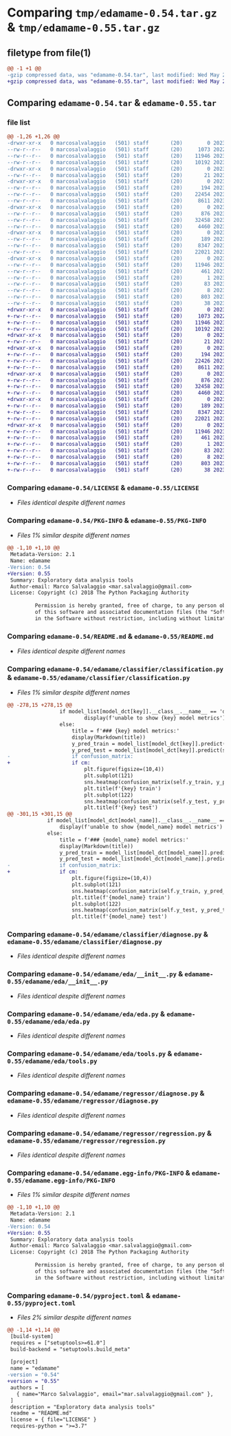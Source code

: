 # Comparing `tmp/edamame-0.54.tar.gz` & `tmp/edamame-0.55.tar.gz`

## filetype from file(1)

```diff
@@ -1 +1 @@
-gzip compressed data, was "edamame-0.54.tar", last modified: Wed May 24 21:35:58 2023, max compression
+gzip compressed data, was "edamame-0.55.tar", last modified: Wed May 24 21:52:55 2023, max compression
```

## Comparing `edamame-0.54.tar` & `edamame-0.55.tar`

### file list

```diff
@@ -1,26 +1,26 @@
-drwxr-xr-x   0 marcosalvalaggio   (501) staff       (20)        0 2023-05-24 21:35:58.775701 edamame-0.54/
--rw-r--r--   0 marcosalvalaggio   (501) staff       (20)     1073 2022-11-30 14:22:32.000000 edamame-0.54/LICENSE
--rw-r--r--   0 marcosalvalaggio   (501) staff       (20)    11946 2023-05-24 21:35:58.775166 edamame-0.54/PKG-INFO
--rw-r--r--   0 marcosalvalaggio   (501) staff       (20)    10192 2023-05-23 09:35:51.000000 edamame-0.54/README.md
-drwxr-xr-x   0 marcosalvalaggio   (501) staff       (20)        0 2023-05-24 21:35:58.767033 edamame-0.54/edamame/
--rw-r--r--   0 marcosalvalaggio   (501) staff       (20)       21 2023-05-24 21:28:49.000000 edamame-0.54/edamame/__init__.py
-drwxr-xr-x   0 marcosalvalaggio   (501) staff       (20)        0 2023-05-24 21:35:58.770671 edamame-0.54/edamame/classifier/
--rw-r--r--   0 marcosalvalaggio   (501) staff       (20)      194 2023-05-04 19:56:56.000000 edamame-0.54/edamame/classifier/__init__.py
--rw-r--r--   0 marcosalvalaggio   (501) staff       (20)    22454 2023-05-24 21:28:18.000000 edamame-0.54/edamame/classifier/classification.py
--rw-r--r--   0 marcosalvalaggio   (501) staff       (20)     8611 2023-05-22 22:01:19.000000 edamame-0.54/edamame/classifier/diagnose.py
-drwxr-xr-x   0 marcosalvalaggio   (501) staff       (20)        0 2023-05-24 21:35:58.772617 edamame-0.54/edamame/eda/
--rw-r--r--   0 marcosalvalaggio   (501) staff       (20)      876 2023-05-06 16:04:28.000000 edamame-0.54/edamame/eda/__init__.py
--rw-r--r--   0 marcosalvalaggio   (501) staff       (20)    32458 2023-05-23 21:20:45.000000 edamame-0.54/edamame/eda/eda.py
--rw-r--r--   0 marcosalvalaggio   (501) staff       (20)     4460 2023-05-22 20:40:47.000000 edamame-0.54/edamame/eda/tools.py
-drwxr-xr-x   0 marcosalvalaggio   (501) staff       (20)        0 2023-05-24 21:35:58.774423 edamame-0.54/edamame/regressor/
--rw-r--r--   0 marcosalvalaggio   (501) staff       (20)      189 2023-04-06 20:53:01.000000 edamame-0.54/edamame/regressor/__init__.py
--rw-r--r--   0 marcosalvalaggio   (501) staff       (20)     8347 2023-05-04 19:55:27.000000 edamame-0.54/edamame/regressor/diagnose.py
--rw-r--r--   0 marcosalvalaggio   (501) staff       (20)    22021 2023-05-23 08:36:34.000000 edamame-0.54/edamame/regressor/regression.py
-drwxr-xr-x   0 marcosalvalaggio   (501) staff       (20)        0 2023-05-24 21:35:58.768586 edamame-0.54/edamame.egg-info/
--rw-r--r--   0 marcosalvalaggio   (501) staff       (20)    11946 2023-05-24 21:35:58.000000 edamame-0.54/edamame.egg-info/PKG-INFO
--rw-r--r--   0 marcosalvalaggio   (501) staff       (20)      461 2023-05-24 21:35:58.000000 edamame-0.54/edamame.egg-info/SOURCES.txt
--rw-r--r--   0 marcosalvalaggio   (501) staff       (20)        1 2023-05-24 21:35:58.000000 edamame-0.54/edamame.egg-info/dependency_links.txt
--rw-r--r--   0 marcosalvalaggio   (501) staff       (20)       83 2023-05-24 21:35:58.000000 edamame-0.54/edamame.egg-info/requires.txt
--rw-r--r--   0 marcosalvalaggio   (501) staff       (20)        8 2023-05-24 21:35:58.000000 edamame-0.54/edamame.egg-info/top_level.txt
--rw-r--r--   0 marcosalvalaggio   (501) staff       (20)      803 2023-05-24 21:28:37.000000 edamame-0.54/pyproject.toml
--rw-r--r--   0 marcosalvalaggio   (501) staff       (20)       38 2023-05-24 21:35:58.775839 edamame-0.54/setup.cfg
+drwxr-xr-x   0 marcosalvalaggio   (501) staff       (20)        0 2023-05-24 21:52:55.607667 edamame-0.55/
+-rw-r--r--   0 marcosalvalaggio   (501) staff       (20)     1073 2022-11-30 14:22:32.000000 edamame-0.55/LICENSE
+-rw-r--r--   0 marcosalvalaggio   (501) staff       (20)    11946 2023-05-24 21:52:55.607139 edamame-0.55/PKG-INFO
+-rw-r--r--   0 marcosalvalaggio   (501) staff       (20)    10192 2023-05-23 09:35:51.000000 edamame-0.55/README.md
+drwxr-xr-x   0 marcosalvalaggio   (501) staff       (20)        0 2023-05-24 21:52:55.596121 edamame-0.55/edamame/
+-rw-r--r--   0 marcosalvalaggio   (501) staff       (20)       21 2023-05-24 21:50:35.000000 edamame-0.55/edamame/__init__.py
+drwxr-xr-x   0 marcosalvalaggio   (501) staff       (20)        0 2023-05-24 21:52:55.600678 edamame-0.55/edamame/classifier/
+-rw-r--r--   0 marcosalvalaggio   (501) staff       (20)      194 2023-05-04 19:56:56.000000 edamame-0.55/edamame/classifier/__init__.py
+-rw-r--r--   0 marcosalvalaggio   (501) staff       (20)    22426 2023-05-24 21:50:09.000000 edamame-0.55/edamame/classifier/classification.py
+-rw-r--r--   0 marcosalvalaggio   (501) staff       (20)     8611 2023-05-22 22:01:19.000000 edamame-0.55/edamame/classifier/diagnose.py
+drwxr-xr-x   0 marcosalvalaggio   (501) staff       (20)        0 2023-05-24 21:52:55.603668 edamame-0.55/edamame/eda/
+-rw-r--r--   0 marcosalvalaggio   (501) staff       (20)      876 2023-05-06 16:04:28.000000 edamame-0.55/edamame/eda/__init__.py
+-rw-r--r--   0 marcosalvalaggio   (501) staff       (20)    32458 2023-05-23 21:20:45.000000 edamame-0.55/edamame/eda/eda.py
+-rw-r--r--   0 marcosalvalaggio   (501) staff       (20)     4460 2023-05-22 20:40:47.000000 edamame-0.55/edamame/eda/tools.py
+drwxr-xr-x   0 marcosalvalaggio   (501) staff       (20)        0 2023-05-24 21:52:55.605852 edamame-0.55/edamame/regressor/
+-rw-r--r--   0 marcosalvalaggio   (501) staff       (20)      189 2023-04-06 20:53:01.000000 edamame-0.55/edamame/regressor/__init__.py
+-rw-r--r--   0 marcosalvalaggio   (501) staff       (20)     8347 2023-05-04 19:55:27.000000 edamame-0.55/edamame/regressor/diagnose.py
+-rw-r--r--   0 marcosalvalaggio   (501) staff       (20)    22021 2023-05-23 08:36:34.000000 edamame-0.55/edamame/regressor/regression.py
+drwxr-xr-x   0 marcosalvalaggio   (501) staff       (20)        0 2023-05-24 21:52:55.598262 edamame-0.55/edamame.egg-info/
+-rw-r--r--   0 marcosalvalaggio   (501) staff       (20)    11946 2023-05-24 21:52:55.000000 edamame-0.55/edamame.egg-info/PKG-INFO
+-rw-r--r--   0 marcosalvalaggio   (501) staff       (20)      461 2023-05-24 21:52:55.000000 edamame-0.55/edamame.egg-info/SOURCES.txt
+-rw-r--r--   0 marcosalvalaggio   (501) staff       (20)        1 2023-05-24 21:52:55.000000 edamame-0.55/edamame.egg-info/dependency_links.txt
+-rw-r--r--   0 marcosalvalaggio   (501) staff       (20)       83 2023-05-24 21:52:55.000000 edamame-0.55/edamame.egg-info/requires.txt
+-rw-r--r--   0 marcosalvalaggio   (501) staff       (20)        8 2023-05-24 21:52:55.000000 edamame-0.55/edamame.egg-info/top_level.txt
+-rw-r--r--   0 marcosalvalaggio   (501) staff       (20)      803 2023-05-24 21:50:19.000000 edamame-0.55/pyproject.toml
+-rw-r--r--   0 marcosalvalaggio   (501) staff       (20)       38 2023-05-24 21:52:55.607807 edamame-0.55/setup.cfg
```

### Comparing `edamame-0.54/LICENSE` & `edamame-0.55/LICENSE`

 * *Files identical despite different names*

### Comparing `edamame-0.54/PKG-INFO` & `edamame-0.55/PKG-INFO`

 * *Files 1% similar despite different names*

```diff
@@ -1,10 +1,10 @@
 Metadata-Version: 2.1
 Name: edamame
-Version: 0.54
+Version: 0.55
 Summary: Exploratory data analysis tools
 Author-email: Marco Salvalaggio <mar.salvalaggio@gmail.com>
 License: Copyright (c) 2018 The Python Packaging Authority
         
         Permission is hereby granted, free of charge, to any person obtaining a copy
         of this software and associated documentation files (the "Software"), to deal
         in the Software without restriction, including without limitation the rights
```

### Comparing `edamame-0.54/README.md` & `edamame-0.55/README.md`

 * *Files identical despite different names*

### Comparing `edamame-0.54/edamame/classifier/classification.py` & `edamame-0.55/edamame/classifier/classification.py`

 * *Files 1% similar despite different names*

```diff
@@ -278,15 +278,15 @@
                 if model_list[model_dct[key]].__class__.__name__ == 'dict':
                         display(f'unable to show {key} model metrics')
                 else:
                     title = f'### {key} model metrics:'
                     display(Markdown(title))
                     y_pred_train = model_list[model_dct[key]].predict(self.X_train)
                     y_pred_test = model_list[model_dct[key]].predict(self.X_test)
-                    if confusion_matrix:
+                    if cm:
                         plt.figure(figsize=(10,4))
                         plt.subplot(121)
                         sns.heatmap(confusion_matrix(self.y_train, y_pred_train), annot=True, fmt="2.0f")
                         plt.title(f'{key} train')
                         plt.subplot(122)
                         sns.heatmap(confusion_matrix(self.y_test, y_pred_test), annot=True, fmt="2.0f")
                         plt.title(f'{key} test')
@@ -301,15 +301,15 @@
             if model_list[model_dct[model_name]].__class__.__name__ == 'dict':
                 display(f'unable to show {model_name} model metrics')
             else:
                 title = f'### {model_name} model metrics:'
                 display(Markdown(title))
                 y_pred_train = model_list[model_dct[model_name]].predict(self.X_train)
                 y_pred_test = model_list[model_dct[model_name]].predict(self.X_test)
-                if confusion_matrix: 
+                if cm: 
                     plt.figure(figsize=(10,4))
                     plt.subplot(121)
                     sns.heatmap(confusion_matrix(self.y_train, y_pred_train), annot=True, fmt="2.0f")
                     plt.title(f'{model_name} train')
                     plt.subplot(122)
                     sns.heatmap(confusion_matrix(self.y_test, y_pred_test), annot=True, fmt="2.0f")
                     plt.title(f'{model_name} test')
```

### Comparing `edamame-0.54/edamame/classifier/diagnose.py` & `edamame-0.55/edamame/classifier/diagnose.py`

 * *Files identical despite different names*

### Comparing `edamame-0.54/edamame/eda/__init__.py` & `edamame-0.55/edamame/eda/__init__.py`

 * *Files identical despite different names*

### Comparing `edamame-0.54/edamame/eda/eda.py` & `edamame-0.55/edamame/eda/eda.py`

 * *Files identical despite different names*

### Comparing `edamame-0.54/edamame/eda/tools.py` & `edamame-0.55/edamame/eda/tools.py`

 * *Files identical despite different names*

### Comparing `edamame-0.54/edamame/regressor/diagnose.py` & `edamame-0.55/edamame/regressor/diagnose.py`

 * *Files identical despite different names*

### Comparing `edamame-0.54/edamame/regressor/regression.py` & `edamame-0.55/edamame/regressor/regression.py`

 * *Files identical despite different names*

### Comparing `edamame-0.54/edamame.egg-info/PKG-INFO` & `edamame-0.55/edamame.egg-info/PKG-INFO`

 * *Files 1% similar despite different names*

```diff
@@ -1,10 +1,10 @@
 Metadata-Version: 2.1
 Name: edamame
-Version: 0.54
+Version: 0.55
 Summary: Exploratory data analysis tools
 Author-email: Marco Salvalaggio <mar.salvalaggio@gmail.com>
 License: Copyright (c) 2018 The Python Packaging Authority
         
         Permission is hereby granted, free of charge, to any person obtaining a copy
         of this software and associated documentation files (the "Software"), to deal
         in the Software without restriction, including without limitation the rights
```

### Comparing `edamame-0.54/pyproject.toml` & `edamame-0.55/pyproject.toml`

 * *Files 2% similar despite different names*

```diff
@@ -1,14 +1,14 @@
 [build-system]
 requires = ["setuptools>=61.0"]
 build-backend = "setuptools.build_meta"
 
 [project]
 name = "edamame"
-version = "0.54"
+version = "0.55"
 authors = [
   { name="Marco Salvalaggio", email="mar.salvalaggio@gmail.com" },
 ]
 description = "Exploratory data analysis tools"
 readme = "README.md"
 license = { file="LICENSE" }
 requires-python = ">=3.7"
```

